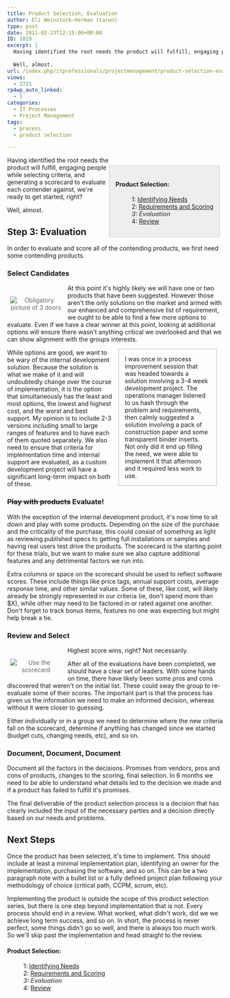 ```yaml
---
title: Product Selection, Evaluation
author: Eli Weinstock-Herman (tarwn)
type: post
date: 2011-02-23T12:15:00+00:00
ID: 1019
excerpt: |
  Having identified the root needs the product will fulfill, engaging people while selecting criteria, and generating a scorecard to evaluate each contender against, we're ready to get started, right?
  
  Well, almost.
url: /index.php/itprofessionals/projectmanagement/product-selection-evaluation/
views:
  - 2721
rp4wp_auto_linked:
  - 1
categories:
  - IT Processes
  - Project Management
tags:
  - process
  - product selection

---
```

<div style="background-color: #eeeeee; padding: 1em; margin: 1.5em .5em 0em 0em; border: 1px solid #CCCCCC; float: right">
  <h4>
    Product Selection:
  </h4>
  
  <ul style="margin-left: 1em; list-style-type: none; ">
    <li>
      1: <a href="/index.php/itprofessionals/projectmanagement/product-selection-identifying-needs" title="Read the first entry">Identifying Needs</a>
    </li>
    <li>
      2: <a href="/index.php/itprofessionals/projectmanagement/product-selection-requirements-and-scoring" title="Read the 2nd entry">Requirements and Scoring</a>
    </li>
    <li style="color: #666666; font-style: italic; font-weight: bold">
      3: Evaluation
    </li>
    <li>
      4: <a href="/index.php/itprofessionals/projectmanagement/product-selection-reviewing-the-process" title="Read the 4th entry">Review</a>
    </li>
  </ul>
</div>

Having identified the root needs the product will fulfill, engaging people while selecting criteria, and generating a scorecard to evaluate each contender against, we're ready to get started, right?

Well, almost. 

## Step 3: Evaluation 

In order to evaluate and score all of the contending products, we first need some contending products.

### Select Candidates 

<div style="margin: 1.5em .5em .5em 0; padding: .5em; color: #666666; text-align: center; float: left;">
  <img src="http://www.tiernok.com/LTDBlog/ProductSelection/doors.png" title="Obligatory picture of 3 doors" style="max-width: 120px" />
</div>

At this point it's highly likely we will have one or two products that have been suggested. However those aren't the only solutions on the market and armed with our enhanced and comprehensive list of requirement, we ought to be able to find a few more options to evaluate. Even if we have a clear winner at this point, looking at additional options will ensure there wasn't anything critical we overlooked and that we can show alignment with the groups interests.

<div style="border: 1px solid #BBBBBB; margin: 0em 1em; padding: 1em; float: right; width: 200px;">
  I was once in a process improvement session that was headed towards a solution involving a 3-4 week development project. The operations manager listened to us hash through the problem and requirements, then calmly suggested a solution involving a pack of construction paper and some transparent binder inserts. Not only did it end up filling the need, we were able to implement it that afternoon and it required less work to use.
</div>

While options are good, we want to be wary of the internal development solution. Because the solution is what we make of it and will undoubtedly change over the course of implementation, it is the option that simultaneously has the least and most options, the lowest and highest cost, and the worst and best support. My opinion is to include 2-3 versions including small to large ranges of features and to have each of them quoted separately. We also need to ensure that criteria for implementation time and internal support are evaluated, as a custom development project will have a significant long-term impact on both of these.

### <s>Play with products</s> Evaluate! 

With the exception of the internal development product, it's now time to sit down and play with some products. Depending on the size of the purchase and the criticality of the purchase, this could consist of something as light as reviewing published specs to getting full installations or samples and having real users test drive the products. The scorecard is the starting point for these trials, but we want to make sure we also capture additional features and any detrimental factors we run into. 

Extra columns or space on the scorecard should be used to reflect software scores. These include things like price tags, annual support costs, average response time, and other similar values. Some of these, like cost, will likely already be strongly represented in our criteria (ie, don't spend more than $X), while other may need to be factored in or rated against one another. Don't forget to track bonus items, features no one was expecting but might help break a tie.

### Review and Select 

<div style="margin: 1.5em .5em .5em 0; padding: .5em; color: #666666; text-align: center; float: left;">
  <img src="http://www.tiernok.com/LTDBlog/ProductSelection/scores2.png" title="Use the scorecard" style="max-width: 120px" />
</div>

Highest score wins, right? Not necessarily.

After all of the evaluations have been completed, we should have a clear set of leaders. With some hands on time, there have likely been some pros and cons discovered that weren't on the initial list. These could sway the group to re-evaluate some of their scores. The important part is that the process has given us the information we need to make an informed decision, whereas without it were closer to guessing.

Either individually or in a group we need to determine where the new criteria fall on the scorecard, determine if anything has changed since we started (budget cuts, changing needs, etc), and so on. 

### Document, Document, Document

Document all the factors in the decisions. Promises from vendors, pros and cons of products, changes to the scoring, final selection. In 6 months we need to be able to understand what details led to the decision we made and if a product has failed to fulfill it's promises.

The final deliverable of the product selection process is a decision that has clearly included the input of the necessary parties and a decision directly based on our needs and problems.

## Next Steps

Once the product has been selected, it's time to implement. This should include at least a minimal implementation plan, identifying an owner for the implementation, purchasing the software, and so on. This can be a two paragraph note with a bullet list or a fully defined project plan following your methodology of choice (critical path, CCPM, scrum, etc). 

Implementing the product is outside the scope of this product selection series, but there is one step beyond implementation that is not. Every process should end in a review. What worked, what didn't work, did we we achieve long term success, and so on. In short, the process is never perfect, some things didn't go so well, and there is always too much work. So we'll skip past the implementation and head straight to the review.

#### Product Selection:

<ul style="margin-left: 1em; list-style-type: none; ">
  <li>
    1: <a href="/index.php/ITProfessionals/ITProcesses/product-selection-identifying-needs" title="Read the first entry">Identifying Needs</a>
  </li>
  <li>
    2: <a href="/index.php/ITProfessionals/ITProcesses/product-selection-requirements-and-scoring" title="Read the 2nd entry">Requirements and Scoring</a>
  </li>
  <li style="color: #666666; font-style: italic; font-weight: bold">
    3: Evaluation
  </li>
  <li>
    4: <a href="/index.php/ITProfessionals/ITProcesses/product-selection-reviewing-the-process" title="Read the 4th entry">Review</a>
  </li>
</ul>
